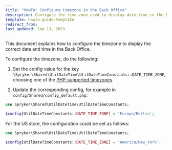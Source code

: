 ```yaml
---
title: "HowTo: Configure timezone in the Back Office"
description: Configure the time-zone used to display date time in the Back Office UI.
template: howto-guide-template
redirect_from:
last_updated: Sep 13, 2023
---
```


This document explains how to configure the timezone to display the correct date and time in the Back Office.

To configure the timezone, do the following:

1. Set the config value for the key `\Spryker\Shared\UtilDateTime\UtilDateTimeConstants::DATE_TIME_ZONE`,
choosing one of the [PHP-supported timezones](https://www.php.net/manual/en/timezones.php).

2. Update the corresponding config, for example in `config/Shared/config_default.php`:

```php
use Spryker\Shared\UtilDateTime\UtilDateTimeConstants;

$config[UtilDateTimeConstants::DATE_TIME_ZONE] = 'Europe/Berlin';
```

For the US store, the configuration could be set as follows:

```php
use Spryker\Shared\UtilDateTime\UtilDateTimeConstants;

$config[UtilDateTimeConstants::DATE_TIME_ZONE] = 'America/New_York';
```
